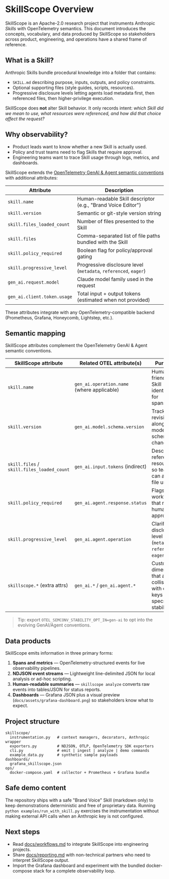 # SkillScope Overview

SkillScope is an Apache-2.0 research project that instruments Anthropic *Skills* with OpenTelemetry semantics. This document introduces the concepts, vocabulary, and data produced by SkillScope so stakeholders across product, engineering, and operations have a shared frame of reference.

## What is a Skill?

Anthropic Skills bundle procedural knowledge into a folder that contains:

- `SKILL.md` describing purpose, inputs, outputs, and policy constraints.
- Optional supporting files (style guides, scripts, resources).
- Progressive disclosure levels letting agents load metadata first, then referenced files, then higher-privilege execution.

SkillScope does **not** alter Skill behavior. It only records intent: *which Skill did we mean to use, what resources were referenced, and how did that choice affect the request?*

## Why observability?

- Product leads want to know whether a new Skill is actually used.
- Policy and trust teams need to flag Skills that require approval.
- Engineering teams want to trace Skill usage through logs, metrics, and dashboards.

SkillScope extends the [OpenTelemetry GenAI & Agent semantic conventions](https://opentelemetry.io/docs/specs/semconv/gen-ai/) with additional attributes:

| Attribute | Description |
| --- | --- |
| `skill.name` | Human-readable Skill descriptor (e.g., "Brand Voice Editor") |
| `skill.version` | Semantic or git-style version string |
| `skill.files_loaded_count` | Number of files presented to the Skill |
| `skill.files` | Comma-separated list of file paths bundled with the Skill |
| `skill.policy_required` | Boolean flag for policy/approval gating |
| `skill.progressive_level` | Progressive disclosure level (`metadata`, `referenced`, `eager`) |
| `gen_ai.request.model` | Claude model family used in the request |
| `gen_ai.client.token.usage` | Total input + output tokens (estimated when not provided) |

These attributes integrate with any OpenTelemetry-compatible backend (Prometheus, Grafana, Honeycomb, Lightstep, etc.).

## Semantic mapping

SkillScope attributes complement the OpenTelemetry GenAI & Agent semantic conventions.

| SkillScope attribute | Related OTEL attribute(s) | Purpose |
| --- | --- | --- |
| `skill.name` | `gen_ai.operation.name` (where applicable) | Human-friendly Skill identifier for spans/logs. |
| `skill.version` | `gen_ai.model.schema.version` | Tracks Skill revisions alongside model schema changes. |
| `skill.files` / `skill.files_loaded_count` | `gen_ai.input.tokens` (indirect) | Describes referenced resources so teams can audit file usage. |
| `skill.policy_required` | `gen_ai.agent.response.status` | Flags workflows that require human approval. |
| `skill.progressive_level` | `gen_ai.agent.operation` | Clarifies disclosure level (`metadata`, `referenced`, `eager`). |
| `skillscope.*` (extra attrs) | `gen_ai.*` / `gen_ai.agent.*` | Custom dimensions that avoid collisions with official keys while specs stabilize. |

> Tip: export `OTEL_SEMCONV_STABILITY_OPT_IN=gen-ai` to opt into the evolving GenAI/Agent conventions.

## Data products

SkillScope emits information in three primary forms:

1. **Spans and metrics** — OpenTelemetry-structured events for live observability pipelines.
1. **NDJSON event streams** — Lightweight line-delimited JSON for local analysis or ad-hoc scripting.
1. **Human-readable summaries** — `skillscope analyze` converts raw events into tables/JSON for status reports.
1. **Dashboards** — Grafana JSON plus a visual preview (`docs/assets/grafana-dashboard.png`) so stakeholders know what to expect.

## Project structure

```
skillscope/
  instrumentation.py   # context managers, decorators, Anthropic wrapper
  exporters.py         # NDJSON, OTLP, OpenTelemetry SDK exporters
  cli.py               # emit | ingest | analyze | demo commands
  example_data.py      # synthetic sample payloads
dashboards/
  grafana_skillscope.json
ops/
  docker-compose.yaml  # collector + Prometheus + Grafana bundle
```

## Safe demo content

The repository ships with a safe "Brand Voice" Skill (markdown only) to keep demonstrations deterministic and free of proprietary data. Running `python examples/run_with_skill.py` exercises the instrumentation without making external API calls when an Anthropic key is not configured.

## Next steps

- Read [docs/workflows.md](workflows.md) to integrate SkillScope into engineering projects.
- Share [docs/reporting.md](reporting.md) with non-technical partners who need to interpret SkillScope output.
- Import the Grafana dashboard and experiment with the bundled docker-compose stack for a complete observability loop.
